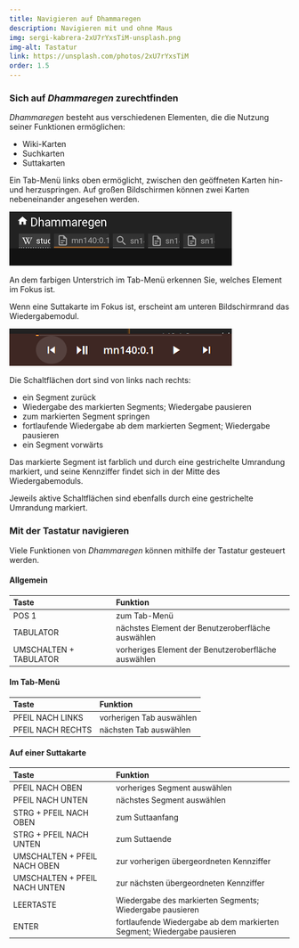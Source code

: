 ```yaml
---
title: Navigieren auf Dhammaregen
description: Navigieren mit und ohne Maus
img: sergi-kabrera-2xU7rYxsTiM-unsplash.png
img-alt: Tastatur
link: https://unsplash.com/photos/2xU7rYxsTiM
order: 1.5
---
```


### Sich auf *Dhammaregen* zurechtfinden
*Dhammaregen* besteht aus verschiedenen Elementen, die die Nutzung seiner Funktionen ermöglichen:
- Wiki-Karten
- Suchkarten
- Suttakarten

Ein Tab-Menü links oben ermöglicht, zwischen den geöffneten Karten hin- und herzuspringen. Auf großen Bildschirmen können zwei Karten nebeneinander angesehen werden.

<p><img src="img/tabs.png" class="ebt-image" alt="Bildschirmfoto von Suchfeld mit Wort Wasser und Suchbegriffen" style="width: 400px;"></p>

An dem farbigen Unterstrich im Tab-Menü erkennen Sie, welches Element im Fokus ist. 

Wenn eine Suttakarte im Fokus ist, erscheint am unteren Bildschirmrand das Wiedergabemodul.

<p><img src="img/play.png" class="ebt-image" alt="Bildschirmfoto von Wiedergabemodul" style="width: 400px;"></p>

Die Schaltflächen dort sind von links nach rechts:
- ein Segment zurück
- Wiedergabe des markierten Segments; Wiedergabe pausieren
- zum markierten Segment springen 
- fortlaufende Wiedergabe ab dem markierten Segment; Wiedergabe pausieren
- ein Segment vorwärts

Das markierte Segment ist farblich und durch eine gestrichelte Umrandung markiert, und seine Kennziffer findet sich in der Mitte des Wiedergabemoduls.

Jeweils aktive Schaltflächen sind ebenfalls durch eine gestrichelte Umrandung markiert.

### Mit der Tastatur navigieren

Viele Funktionen von *Dhammaregen* können mithilfe der Tastatur gesteuert werden. 

#### Allgemein

| Taste | Funktion |
| :---- | :---- |
| POS 1 | zum Tab-Menü |
| TABULATOR | nächstes Element der Benutzeroberfläche auswählen |
| UMSCHALTEN + TABULATOR | vorheriges Element der Benutzeroberfläche auswählen |

#### Im Tab-Menü

| Taste | Funktion |
| :---- | :---- |
| PFEIL NACH LINKS | vorherigen Tab auswählen |
| PFEIL NACH RECHTS | nächsten Tab auswählen |

#### Auf einer Suttakarte

| Taste | Funktion |
| :---- | :---- |
| PFEIL NACH OBEN | vorheriges Segment auswählen |
| PFEIL NACH UNTEN | nächstes Segment auswählen |
| STRG + PFEIL NACH OBEN | zum Suttaanfang |
| STRG + PFEIL NACH UNTEN | zum Suttaende |
| UMSCHALTEN + PFEIL NACH OBEN | zur vorherigen übergeordneten Kennziffer |
| UMSCHALTEN + PFEIL NACH UNTEN | zur nächsten übergeordneten Kennziffer |
| LEERTASTE | Wiedergabe des markierten Segments; Wiedergabe pausieren |
| ENTER | fortlaufende Wiedergabe ab dem markierten Segment; Wiedergabe pausieren |



